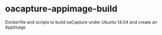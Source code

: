 # oacapture-appimage-build
Dockerfile and scripts to build oaCapture under Ubuntu 14.04 and create an AppImage
